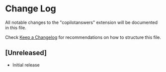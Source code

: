 # Change Log

All notable changes to the "copilotanswers" extension will be documented in this file.

Check [Keep a Changelog](http://keepachangelog.com/) for recommendations on how to structure this file.

## [Unreleased]

- Initial release